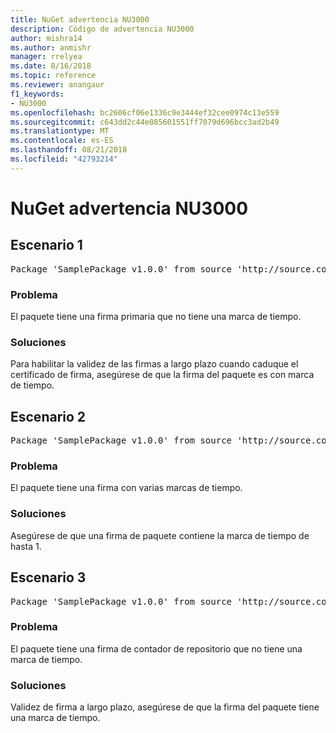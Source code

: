 ```yaml
---
title: NuGet advertencia NU3000
description: Código de advertencia NU3000
author: mishra14
ms.author: anmishr
manager: rrelyea
ms.date: 8/16/2018
ms.topic: reference
ms.reviewer: anangaur
f1_keywords:
- NU3000
ms.openlocfilehash: bc2606cf06e1336c9e3444ef32cee0974c13e559
ms.sourcegitcommit: c643dd2c44e085601551ff7079d696bcc3ad2b49
ms.translationtype: MT
ms.contentlocale: es-ES
ms.lasthandoff: 08/21/2018
ms.locfileid: "42793214"
---
```

# <a name="nuget-warning-nu3000"></a>NuGet advertencia NU3000

## <a name="scenario-1"></a>Escenario 1

<pre>Package 'SamplePackage v1.0.0' from source 'http://source.com/index.json': The primary signature does not have a timestamp.</pre>

### <a name="issue"></a>Problema

El paquete tiene una firma primaria que no tiene una marca de tiempo.


### <a name="solution"></a>Soluciones

Para habilitar la validez de las firmas a largo plazo cuando caduque el certificado de firma, asegúrese de que la firma del paquete es con marca de tiempo.



## <a name="scenario-2"></a>Escenario 2

<pre>Package 'SamplePackage v1.0.0' from source 'http://source.com/index.json': Multiple timestamps are not accepted.</pre>

### <a name="issue"></a>Problema

El paquete tiene una firma con varias marcas de tiempo.


### <a name="solution"></a>Soluciones

Asegúrese de que una firma de paquete contiene la marca de tiempo de hasta 1.



## <a name="scenario-3"></a>Escenario 3

<pre>Package 'SamplePackage v1.0.0' from source 'http://source.com/index.json': The repository countersignature does not have a timestamp.</pre>

### <a name="issue"></a>Problema

El paquete tiene una firma de contador de repositorio que no tiene una marca de tiempo.


### <a name="solution"></a>Soluciones

Validez de firma a largo plazo, asegúrese de que la firma del paquete tiene una marca de tiempo.


